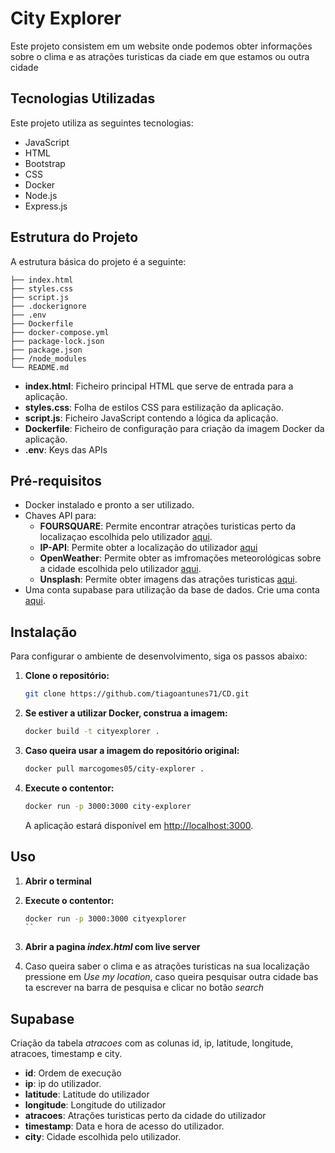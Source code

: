 
# City Explorer

Este projeto consistem em um website onde podemos obter informações sobre o clima e as atrações turisticas da ciade em que estamos ou outra cidade

## Tecnologias Utilizadas

Este projeto utiliza as seguintes tecnologias:

- JavaScript
- HTML
- Bootstrap
- CSS
- Docker
- Node.js
- Express.js

## Estrutura do Projeto

A estrutura básica do projeto é a seguinte:

```
├── index.html
├── styles.css
├── script.js
├── .dockerignore
├── .env
├── Dockerfile
├── docker-compose.yml
├── package-lock.json
├── package.json
├── /node_modules
└── README.md
```

- **index.html**: Ficheiro principal HTML que serve de entrada para a aplicação.
- **styles.css**: Folha de estilos CSS para estilização da aplicação.
- **script.js**: Ficheiro JavaScript contendo a lógica da aplicação.
- **Dockerfile**: Ficheiro de configuração para criação da imagem Docker da aplicação.
- **.env**: Keys das APIs

## Pré-requisitos
- Docker instalado e pronto a ser utilizado.
- Chaves API para:
    - **FOURSQUARE**: Permite encontrar atrações turisticas perto da localizaçao escolhida pelo utilizador [aqui](https://location.foursquare.com/developer/).
    - **IP-API**: Permite obter a localização do utilizador [aqui](https://members.ip-api.com/)
    - **OpenWeather**: Permite obter as imfromações meteorológicas sobre a cidade escolhida pelo utilizador [aqui](https://openweathermap.org/).
    - **Unsplash**: Permite obter imagens das atrações turisticas [aqui](https://unsplash.com/developers).
- Uma conta supabase para utilização da base de dados. Crie uma conta [aqui](https://supabase.com/).
  
## Instalação

Para configurar o ambiente de desenvolvimento, siga os passos abaixo:

1. **Clone o repositório:**

   ```bash
   git clone https://github.com/tiagoantunes71/CD.git
   ```

2. **Se estiver a utilizar Docker, construa a imagem:**

   ```bash
   docker build -t cityexplorer .
   ```

2. **Caso queira usar a imagem do repositório original:**

   ```bash
   docker pull marcogomes05/city-explorer .
   ```

3. **Execute o contentor:**

   ```bash
   docker run -p 3000:3000 city-explorer
   ```

   A aplicação estará disponível em [http://localhost:3000](http://localhost:3000).

## Uso

1. **Abrir o terminal**
2. **Execute o contentor:**

   ```bash
   docker run -p 3000:3000 cityexplorer
   ``
3. **Abrir a pagina *index.html* com live server**
4. Caso queira saber o clima e as atrações turisticas na sua localização pressione em *Use my location*, caso queira pesquisar outra cidade bas ta escrever na barra de pesquisa e clicar no botão *search* 

## Supabase

Criação da tabela *atracoes* com as colunas id, ip, latitude, longitude, atracoes, timestamp e city.
  - **id**: Ordem de execução
  - **ip**: ip do utilizador.
  - **latitude**: Latitude do utilizador
  - **longitude**: Longitude do utilizador
  - **atracoes**: Atrações turisticas perto da cidade do utilizador
  - **timestamp**: Data e hora de acesso do utilizador.
  - **city**: Cidade escolhida pelo utilizador.
